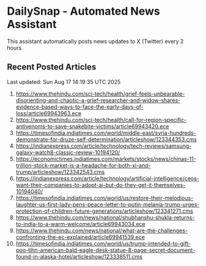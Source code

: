 # DailySnap - Automated News Assistant

This assistant automatically posts news updates to X (Twitter) every 2 hours.

## Recent Posted Articles

Last updated: Sun Aug 17 14:19:35 UTC 2025

1. https://www.thehindu.com/sci-tech/health/grief-feels-unbearable-disorienting-and-chaotic-a-grief-researcher-and-widow-shares-evidence-based-ways-to-face-the-early-days-of-loss/article69943963.ece
2. https://www.thehindu.com/sci-tech/health/call-for-region-specific-antivenoms-to-save-snakebite-victims/article69943420.ece
3. https://timesofindia.indiatimes.com/world/middle-east/syria-hundreds-demonstrate-for-druze-self-determination/articleshow/123344353.cms
4. https://indianexpress.com/article/technology/tech-reviews/samsung-galaxy-watch8-classic-review-10194120/
5. https://economictimes.indiatimes.com/markets/stocks/news/chinas-11-trillion-stock-market-is-a-headache-for-both-xi-and-trump/articleshow/123342543.cms
6. https://indianexpress.com/article/technology/artificial-intelligence/ceos-want-their-companies-to-adopt-ai-but-do-they-get-it-themselves-10194040/
7. https://timesofindia.indiatimes.com/world/us/restore-their-melodious-laughter-us-first-lady-pens-peace-letter-to-putin-melania-trump-urges-protection-of-children-future-generations/articleshow/123341271.cms
8. https://www.thehindu.com/news/national/shubhanshu-shukla-returns-to-india-to-a-warm-welcome/article69943034.ece
9. https://www.thehindu.com/news/national/what-are-the-challenges-confronting-the-ec-explained/article69941539.ece
10. https://timesofindia.indiatimes.com/world/us/trump-intended-to-gift-poo-tihn-american-bald-eagle-desk-statue-8-page-secret-document-found-in-alaska-hotel/articleshow/123338511.cms
